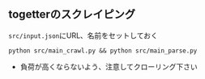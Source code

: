 ## togetterのスクレイピング

`src/input.json`にURL、名前をセットしておく

```
python src/main_crawl.py && python src/main_parse.py
```

* 負荷が高くならないよう、注意してクローリング下さい